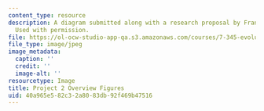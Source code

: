 ```yaml
---
content_type: resource
description: A diagram submitted along with a research proposal by Francis Wolenski.
  Used with permission.
file: https://ol-ocw-studio-app-qa.s3.amazonaws.com/courses/7-345-evolution-of-the-immune-system-spring-2005/40a965e582c32a8083db92f469b47516_francisoverview.jpg
file_type: image/jpeg
image_metadata:
  caption: ''
  credit: ''
  image-alt: ''
resourcetype: Image
title: Project 2 Overview Figures
uid: 40a965e5-82c3-2a80-83db-92f469b47516
---
```


